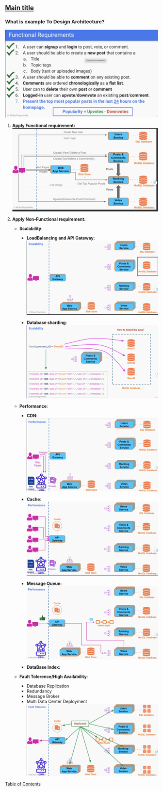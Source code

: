 ## [Main title](/README.md)



### What is example To Design Architecture? 
![Alt text](./images/Design%20Architecture.png)

1) **Apply Functional requirement:**
![Alt text](./images/Design%20Architecture2.png)

2) **Apply Non-Functional requirement:** 
    - **Scalability**:
        - **LoadBalancing and API Gateway**: 
        ![Alt text](./images/LoadBalancing.png)

        - **Database sharding**: 
        ![Alt text](./images/shard.png)

    - **Performance**:
        + **CDN**:
        ![Alt text](./images/CDN.png)

        + **Cache**:
        ![Alt text](images/Cache.png)

        + **Message Queue:**
        ![Alt text](images/Message.png)

        + **DataBase Index:**

    - **Fault Tolerence/High Availability**:
        + Database Replication
        + Redundancy
        + Message Broker
        + Multi Data Center Deployment
    ![Alt text](./images/Fault%20Tolerence.png)

[Table of Contents](#main-title)
